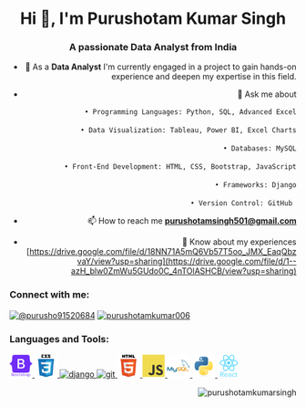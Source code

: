 <h1 align="center">Hi 👋, I'm Purushotam Kumar Singh</h1>
<h3 align="center">A passionate Data Analyst from India</h3>

<immg align="right" alt="coding" width="400" scr="https://camo.githubusercontent.com/19db51af5f90f1b152bc0b9078f5fe97053955be5074f03f17019c70345bdcdb/68747470733a2f2f6d69726f2e6d656469756d2e636f6d2f6d61782f313336302f302a37513379765349765f7430696f4a2d5a2e676966.gif">

- 🌱 As a **Data Analyst** I'm currently engaged in a project to gain hands-on experience and deepen my expertise in this field.

- 💬 Ask me about
  
      • Programming Languages: Python, SQL, Advanced Excel
      
      • Data Visualization: Tableau, Power BI, Excel Charts
      
      • Databases: MySQL
      
      • Front-End Development: HTML, CSS, Bootstrap, JavaScript
      
      • Frameworks: Django
      
      • Version Control: GitHub 

- 📫 How to reach me **purushotamsingh501@gmail.com**

- 📄 Know about my experiences [https://drive.google.com/file/d/18NN71A5mQ6Vb57T5oo_JMX_EaqQbzvaY/view?usp=sharing](https://drive.google.com/file/d/1--azH_blw0ZmWu5GUdo0C_4nTOlASHCB/view?usp=sharing)

<h3 align="left">Connect with me:</h3>
<p align="left">
<a href="https://twitter.com/@purusho91520684" target="blank"><img align="center" src="https://raw.githubusercontent.com/rahuldkjain/github-profile-readme-generator/master/src/images/icons/Social/twitter.svg" alt="@purusho91520684" height="30" width="40" /></a>
<a href="https://instagram.com/purushotamkumar006" target="blank"><img align="center" src="https://raw.githubusercontent.com/rahuldkjain/github-profile-readme-generator/master/src/images/icons/Social/instagram.svg" alt="purushotamkumar006" height="30" width="40" /></a>
</p>

<h3 align="left">Languages and Tools:</h3>
<p align="left"> <a href="https://getbootstrap.com" target="_blank" rel="noreferrer"> <img src="https://raw.githubusercontent.com/devicons/devicon/master/icons/bootstrap/bootstrap-plain-wordmark.svg" alt="bootstrap" width="40" height="40"/> </a> <a href="https://www.w3schools.com/css/" target="_blank" rel="noreferrer"> <img src="https://raw.githubusercontent.com/devicons/devicon/master/icons/css3/css3-original-wordmark.svg" alt="css3" width="40" height="40"/> </a> <a href="https://www.djangoproject.com/" target="_blank" rel="noreferrer"> <img src="https://cdn.worldvectorlogo.com/logos/django.svg" alt="django" width="40" height="40"/> </a> <a href="https://git-scm.com/" target="_blank" rel="noreferrer"> <img src="https://www.vectorlogo.zone/logos/git-scm/git-scm-icon.svg" alt="git" width="40" height="40"/> </a> <a href="https://www.w3.org/html/" target="_blank" rel="noreferrer"> <img src="https://raw.githubusercontent.com/devicons/devicon/master/icons/html5/html5-original-wordmark.svg" alt="html5" width="40" height="40"/> </a> <a href="https://developer.mozilla.org/en-US/docs/Web/JavaScript" target="_blank" rel="noreferrer"> <img src="https://raw.githubusercontent.com/devicons/devicon/master/icons/javascript/javascript-original.svg" alt="javascript" width="40" height="40"/> </a> <a href="https://www.mysql.com/" target="_blank" rel="noreferrer"> <img src="https://raw.githubusercontent.com/devicons/devicon/master/icons/mysql/mysql-original-wordmark.svg" alt="mysql" width="40" height="40"/> </a> <a href="https://www.python.org" target="_blank" rel="noreferrer"> <img src="https://raw.githubusercontent.com/devicons/devicon/master/icons/python/python-original.svg" alt="python" width="40" height="40"/> </a> <a href="https://reactjs.org/" target="_blank" rel="noreferrer"> <img src="https://raw.githubusercontent.com/devicons/devicon/master/icons/react/react-original-wordmark.svg" alt="react" width="40" height="40"/> </a> </p>

<p><img align="center" src="https://github-readme-stats.vercel.app/api/top-langs?username=purushotamkumarsingh&show_icons=true&locale=en&layout=compact" alt="purushotamkumarsingh" /></p>
